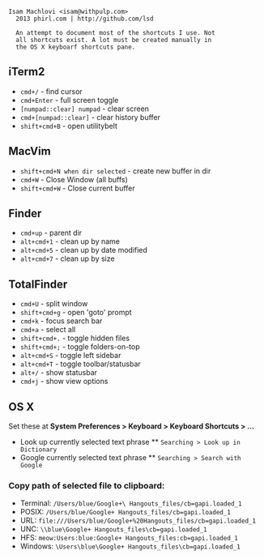 ```
Isam Machlovi <isam@withpulp.com>
  2013 phirl.com | http://github.com/lsd

  An attempt to document most of the shortcuts I use. Not
  all shortcuts exist. A lot must be created manually in
  the OS X keyboarf shortcuts pane.
```

## iTerm2
* `cmd+/` - find cursor
* `cmd+Enter` - full screen toggle
* `[numpad::clear] numpad` - clear screen
* `cmd+[numpad::clear]` - clear history buffer
* `shift+cmd+B` - open utilitybelt

## MacVim
* `shift+cmd+N when dir selected` - create new buffer in dir
* `cmd+W` - Close Window (all buffs)
* `shift+cmd+W` - Close current buffer

## Finder
* `cmd+up` - parent dir
* `alt+cmd+1` - clean up by name
* `alt+cmd+5` - clean up by date modified
* `alt+cmd+7` - clean up by size

## TotalFinder
* `cmd+U` - split window
* `shift+cmd+g` - open 'goto' prompt
* `cmd+k` - focus search bar
* `cmd+a` - select all
* `shift+cmd+.` - toggle hidden files
* `shift+cmd+;` - toggle folders-on-top
* `alt+cmd+S` - toggle left sidebar
* `alt+cmd+T` - toggle toolbar/statusbar
* `alt+/` - show statusbar
* `cmd+j` - show view options

## OS X
Set these at **System Preferences > Keyboard > Keyboard Shortcuts > ...**  

* Look up currently selected text phrase
** `Searching > Look up in Dictionary`
* Google currently selected text phrase
** `Searching > Search with Google`

### Copy path of selected file to clipboard:
* Terminal: `/Users/blue/Google+\ Hangouts_files/cb=gapi.loaded_1`
* POSIX:    `/Users/blue/Google+ Hangouts_files/cb=gapi.loaded_1`
* URL:      `file:///Users/blue/Google+%20Hangouts_files/cb=gapi.loaded_1`
* UNC:      `\\blue\Google+ Hangouts_files\cb=gapi.loaded_1`
* HFS:      `meow:Users:blue:Google+ Hangouts_files:cb=gapi.loaded_1`
* Windows:  `\Users\blue\Google+ Hangouts_files\cb=gapi.loaded_1`
